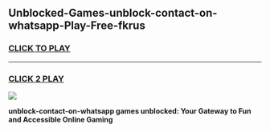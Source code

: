 
## Unblocked-Games-unblock-contact-on-whatsapp-Play-Free-fkrus
<h3>
<a href="https://premium76.site?title=unblock-contact-on-whatsapp&ref=18A1">CLICK TO PLAY</a></h3>
<hr>

<h3>
<a href="https://premium76.site?title=unblock-contact-on-whatsapp&ref=18A1">CLICK 2 PLAY</a>
  
</h3>

<a href="https://premium76.site?title=unblock-contact-on-whatsapp&ref=18A1"><img src="https://clearcache.store/games.png"></a>


**unblock-contact-on-whatsapp games unblocked: Your Gateway to Fun and Accessible Online Gaming**
